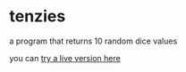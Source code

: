 # tenzies
a program that returns 10 random dice values 

you can [try a live version here](https://loquacious-snickerdoodle-4c6b66.netlify.app/)

